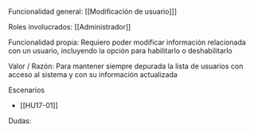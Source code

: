 Funcionalidad general:
[[Modificación de usuario]]]

Roles involucrados:
	[[Administrador]]

Funcionalidad propia:
Requiero poder modificar información relacionada con un usuario, incluyendo la opción para habilitarlo o deshabilitarlo

Valor / Razón:
Para mantener siempre depurada la lista de usuarios con acceso al sistema y con su información actualizada

Escenarios
* [[HU17-01]]


Dudas:
